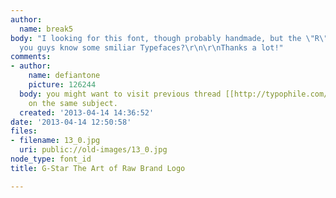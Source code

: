 ```yaml
---
author:
  name: break5
body: "I looking for this font, though probably handmade, but the \"R\" looks familiar\r\n\r\nMaybe
  you guys know some smiliar Typefaces?\r\n\r\nThanks a lot!"
comments:
- author:
    name: defiantone
    picture: 126244
  body: you might want to visit previous thread [[http://typophile.com/node/102232|102232]]
    on the same subject.
  created: '2013-04-14 14:36:52'
date: '2013-04-14 12:50:58'
files:
- filename: 13_0.jpg
  uri: public://old-images/13_0.jpg
node_type: font_id
title: G-Star The Art of Raw Brand Logo

---
```

